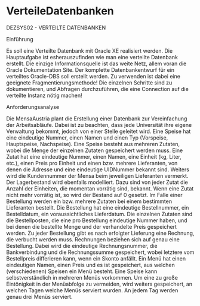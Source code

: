 VerteileDatenbanken
===================

DEZSYS02 - VERTEILTE DATENBANKEN

Einführung

Es soll eine Verteilte Datenbank mit Oracle XE realisiert werden. Die Hauptaufgabe ist esherauszufinden wie man eine verteilte Datenbank erstellt. Die einzige Informationsquelle ist das weite Netz, allem voran die Oracle Dokumentation Site. Der komplette Datenbankentwurf für ein
verteiltes Oracle-DBS soll erstellt werden. Zu verwenden ist dabei eine geeignete
Fragmentierungsmethode! Die einzelnen Schritte sind zu dokumentieren, und Abfragen
durchzuführen, die eine Connection auf die verteilte Instanz nötig machen!

Anforderungsanalyse

Die MensaAustria plant die Erstellung einer Datenbank zur Vereinfachung der Arbeitsabläufe. Dabei
ist zu beachten, dass jede Universität ihre eigene Verwaltung bekommt, jedoch von einer Stelle
geleitet wird.
Eine Speise hat eine eindeutige Nummer, einen Namen und einen Typ (Vorspeise, Hauptspeise,
Nachspeise). Eine Speise besteht aus mehreren Zutaten, wobei die Menge der einzelnen Zutaten
gespeichert werden muss.
Eine Zutat hat eine eindeutige Nummer, einen Namen, eine Einheit (kg, Liter, etc.), einen Preis pro
Einheit und einen bzw. mehrere Lieferanten, von denen die Adresse und eine eindeutige
UIDNummer bekannt sind. Weiters wird die Kundennummer der Mensa beim jeweiligen Lieferanten
vermerkt. Der Lagerbestand wird ebenfalls modelliert. Dazu sind von jeder Zutat die Anzahl der
Einheiten, die momentan vorrätig sind, bekannt. Wenn eine Zutat nicht mehr vorrätig ist, so wird der
Bestand auf 0 gesetzt.
Im Falle einer Bestellung werden ein bzw. mehrere Zutaten bei einem bestimmten Lieferanten
bestellt. Die Bestellung hat eine eindeutige Bestellnummer, ein Bestelldatum, ein voraussichtliches
Lieferdatum. Die einzelnen Zutaten sind die Bestellposten, die eine pro Bestellung eindeutige
Nummer haben, und bei denen die bestellte Menge und der verhandelte Preis gespeichert werden.
Zu jeder Bestellung gibt es nach erfolgter Lieferung eine Rechnung, die verbucht werden muss.
Rechnungen beziehen sich auf genau eine Bestellung. Dabei wird die eindeutige Rechnungsnummer,
die Bankverbindung und die Rechnungssumme gespeichert, wobei letztere vom Bestellpreis
differieren kann, wenn ein Skonto anfällt.
Ein Menü hat einen eindeutigen Namen, einen Preis und es ist gespeichert, aus welchen
(verschiedenen) Speisen ein Menü besteht. Eine Speise kann selbstverständlich in mehreren Menüs
vorkommen.
Um eine zu große Eintönigkeit in der Menüabfolge zu vermeiden, wird weiters gespeichert, an
welchen Tagen welche Menüs serviert wurden. An jedem Tag werden genau drei Menüs serviert.
